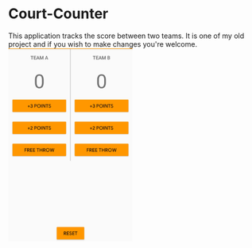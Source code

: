 # Court-Counter
  This application tracks the score between two teams. It is one of my old project and if you wish to make changes you're welcome.
<img src="app/Court%20counter.png" width=250 align:center>
